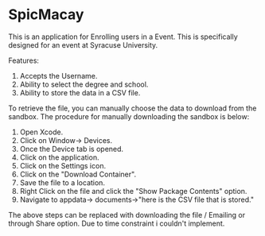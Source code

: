 SpicMacay
=========
This is an application for Enrolling users in a Event.
This is specifically designed for an event at Syracuse University.

Features:

1. Accepts the Username.
2. Ability to select the degree and school.
3. Ability to store the data in a CSV file.

To retrieve the file, you can manually choose the data to download from the sandbox.
The procedure for manually downloading the sandbox is below:
  1. Open Xcode.
  2. Click on Window-> Devices.
  3. Once the Device tab is opened.
  4. Click on the application.
  5. Click on the Settings icon.
  6. Click on the "Download Container".
  7. Save the file to a location.
  8. Right Click on the file and click the "Show Package Contents" option.
  9. Navigate to appdata-> documents->"here is the CSV file that is stored."
  
  
The above steps can be replaced with downloading the file / Emailing or through Share option. 
Due to time constraint i couldn't implement.

